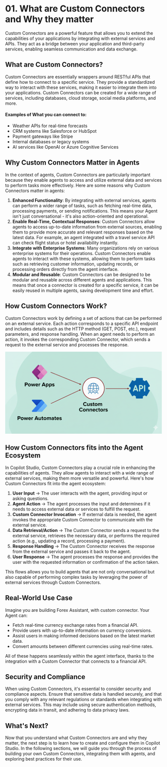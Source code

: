 # 01. What are Custom Connectors and Why they matter
Custom Connectors are a powerful feature that allows you to extend the capabilities of your applications by integrating with external services and APIs. They act as a bridge between your application and third-party services, enabling seamless communication and data exchange.

## What are Custom Connectors?
Custom Connectors are essentially wrappers around RESTful APIs that define how to connect to a specific service. They provide a standardized way to interact with these services, making it easier to integrate them into your applications. Custom Connectors can be created for a wide range of services, including databases, cloud storage, social media platforms, and more.

#### Examples of What you can connect to:
- Weather APIs for real-time forecasts
- CRM systems like Salesforce or HubSpot
- Payment gateways like Stripe
- Internal databases or legacy systems
- AI services like OpenAI or Azure Cognitive Services

## Why Custom Connectors Matter in Agents
In the context of agents, Custom Connectors are particularly important because they enable agents to access and utilize external data and services to perform tasks more effectively. Here are some reasons why Custom Connectors matter in agents:
1. **Enhanced Functionality**: By integrating with external services, agents can perform a wider range of tasks, such as fetching real-time data, processing payments, or sending notifications. This means your Agent isn't just conversational - it's also action-oriented and operational.
1. **Enable Real-Time, Contextual Responses**: Custom Connectors allow agents to access up-to-date information from external sources, enabling them to provide more accurate and relevant responses based on the latest data. For example, an agent integrated with a travel service API can check flight status or hotel availability instantly.
1. **Integrate with Enterprise Systems**: Many organizations rely on various enterprise systems for their operations. Custom Connectors enable agents to interact with these systems, allowing them to perform tasks such as retrieving customer information, updating records, or processing orders directly from the agent interface.
1. **Modular and Reusable**: Custom Connectors can be designed to be modular and reusable across different agents and applications. This means that once a connector is created for a specific service, it can be easily reused in multiple agents, saving development time and effort.

## How Custom Connectors Work?
Custom Connectors work by defining a set of actions that can be performed on an external service. Each action corresponds to a specific API endpoint and includes details such as the HTTP method (GET, POST, etc.), request parameters, and response handling. When an agent needs to perform an action, it invokes the corresponding Custom Connector, which sends a request to the external service and processes the response.

<img src="ref/Custom-Connector.png" />

## How Custom Connectors fits into the Agent Ecosystem
In Copilot Studio, Custom Connectors play a crucial role in enhancing the capabilities of agents. They allow agents to interact with a wide range of external services, making them more versatile and powerful. Here's how Custom Connectors fit into the agent ecosystem:
1. **User Input** -> The user interacts with the agent, providing input or asking questions.
1. **Agent Action** -> The agent processes the input and determines if it needs to access external data or services to fulfill the request.
1. **Custom Connector Invocation** -> If external data is needed, the agent invokes the appropriate Custom Connector to communicate with the external service.
1. **Data Retrieval/Action** -> The Custom Connector sends a request to the external service, retrieves the necessary data, or performs the required action (e.g., updating a record, processing a payment).
1. **Response Handling** -> The Custom Connector receives the response from the external service and passes it back to the agent.
1. **User Response** -> The agent processes the response and provides the user with the requested information or confirmation of the action taken.

This flows allows you to build agents that are not only conversational but also capable of performing complex tasks by leveraging the power of external services through Custom Connectors.

## Real-World Use Case
Imagine you are building Forex Assistant, with custom connector. Your Agent can:
- Fetch real-time currency exchange rates from a financial API.
- Provide users with up-to-date information on currency conversions.
- Assist users in making informed decisions based on the latest market data.
- Convert amounts between different currencies using real-time rates.

All of these happens seamlessly within the agent interface, thanks to the integration with a Custom Connector that connects to a financial API.

## Security and Compliance
When using Custom Connectors, it's essential to consider security and compliance aspects. Ensure that sensitive data is handled securely, and that you comply with any relevant regulations or standards when integrating with external services. This may include using secure authentication methods, encrypting data in transit, and adhering to data privacy laws.

## What's Next?
Now that you understand what Custom Connectors are and why they matter, the next step is to learn how to create and configure them in Copilot Studio. In the following sections, we will guide you through the process of building your own Custom Connectors, integrating them with agents, and exploring best practices for their use.